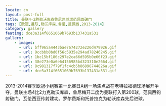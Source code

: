 ```yaml
---
locate: cn
layout: post-full
title: 曼联4-2胜勒沃库森鲁尼两球球范佩西破门
tags: [欧冠,曼联,勒沃库森,鲁尼,范佩西,2013-2014]
category: gallery
featimg: dce3a314f6651069b7693b137431a531
gallery:
    - images:
      - url: bff965a4443bae7674272e220d479926.gif
      - url: 9ccbbb0bd0f56c5935e294ad78246245.gif
      - url: 1bc15bf186c297e2ca66d595b0e66f23.gif
      - url: 38e273e0a6e64156985bd323310e2664.gif
      - url: 8c981317f79f1fc4cb5b86896744826a.gif
      - url: dce3a314f6651069b7693b137431a531.gif
---
```


2013-2014赛季欧冠小组赛第一比赛日A组一场焦点战在老特拉福德球场展开争夺，曼联主场4比2力克勒沃库森，鲁尼梅开二度为曼联打入第200球，范佩西钩射破门，瓦伦西亚传射建功。罗尔费斯和托普拉克为勒沃库森先后进球。